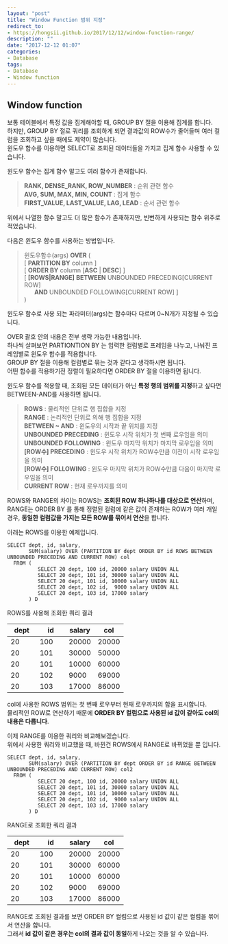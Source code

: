 ```yaml
---
layout: "post"
title: "Window Function 범위 지정"
redirect_to:
- https://hongsii.github.io/2017/12/12/window-function-range/
description: ""
date: "2017-12-12 01:07"
categories:
- Database
tags:
- Database
- Window function
---
```


## Window function

보통 테이블에서 특정 값을 집계해야할 때, GROUP BY 절을 이용해 집계를 합니다. <br/>
하지만, GROUP BY 절로 쿼리를 조회하게 되면 결과값의 ROW수가 줄어들며 여러 컬럼을 조회하고 싶을 때에도 제약이 많습니다. <br/>
윈도우 함수를 이용하면 SELECT로 조회된 데이터들을 가지고 집계 함수 사용할 수 있습니다. <br/>

윈도우 함수는 집계 함수 말고도 여러 함수가 존재합니다.
> **RANK, DENSE_RANK, ROW_NUMBER** : 순위 관련 함수 <br/>
> **AVG, SUM, MAX, MIN, COUNT** : 집계 함수 <br/>
> **FIRST_VALUE, LAST_VALUE, LAG, LEAD** : 순서 관련 함수

위에서 나열한 함수 말고도 더 많은 함수가 존재하지만, 빈번하게 사용되는 함수 위주로 적었습니다. <br/>

다음은 윈도우 함수를 사용하는 방법입니다.
> 윈도우함수(args) **OVER** (<br/>
> [ **PARTITION BY** column ] <br/>
> [ **ORDER BY** column [**ASC** | **DESC**] ] <br/>
> [ **[ROWS|RANGE]** **BETWEEN** UNBOUNDED PRECEDING[CURRENT ROW] <br/>
> &nbsp;&nbsp;&nbsp;&nbsp;&nbsp;&nbsp;**AND** UNBOUNDED FOLLOWING[CURRENT ROW] ] <br/>
> )

윈도우 함수로 사용 되는 파라미터(args)는 함수마다 다르며 0~N개가 지정될 수 있습니다.<br/>

OVER 괄호 안의 내용은 전부 생략 가능한 내용입니다. <br/>
하나씩 살펴보면 PARTIONTION BY 는 입력한 컬럼별로 프레임을 나누고, 나눠진 프레임별로 윈도우 함수를 적용합니다. <br/>
GROUP BY 절을 이용해 컬럼별로 묶는 것과 같다고 생각하시면 됩니다. <br/>
어떤 함수를 적용하기전 정렬이 필요하다면 ORDER BY 절을 이용하면 됩니다. <br/>

윈도우 함수를 적용할 때, 조회된 모든 데이터가 아닌 **특정 행의 범위를 지정**하고 싶다면 BETWEEN-AND를 사용하면 됩니다. <br/>

> **ROWS** : 물리적인 단위로 행 집합을 지정 <br/>
> **RANGE** : 논리적인 단위로 의해 행 집합을 지정 <br/>
> **BETWEEN ~ AND** : 윈도우의 시작과 끝 위치를 지정 <br/>
> **UNBOUNDED PRECEDING** : 윈도우 시작 위치가 첫 번째 로우임을 의미 <br/>
> **UNBOUNDED FOLLOWING** : 윈도우 마지막 위치가 마지막 로우임을 의미 <br/>
> **[ROW수] PRECEDING** : 윈도우 시작 위치가 ROW수만큼 이전이 시작 로우임을 의미 <br/>
> **[ROW수] FOLLOWING** : 윈도우 마지막 위치가 ROW수만큼 다음이 마지막 로우임을 의미 <br/>
> **CURRENT ROW** : 현재 로우까지를 의미 <br/>

ROWS와 RANGE의 차이는 ROWS는 **조회된 ROW 하나하나를 대상으로 연산**하며, <br/>
RANGE는 ORDER BY 를 통해 정렬된 컬럼에 같은 값이 존재하는 ROW가 여러 개일 경우, **동일한 컬럼값을 가지는 모든 ROW를 묶어서 연산**을 합니다. <br/>

아래는 ROWS를 이용한 예제입니다. <br/>
``` PostgreSQL
SELECT dept, id, salary,
       SUM(salary) OVER (PARTITION BY dept ORDER BY id ROWS BETWEEN UNBOUNDED PRECEDING AND CURRENT ROW) col
  FROM (
          SELECT 20 dept, 100 id, 20000 salary UNION ALL
          SELECT 20 dept, 101 id, 30000 salary UNION ALL
          SELECT 20 dept, 101 id, 10000 salary UNION ALL
          SELECT 20 dept, 102 id,  9000 salary UNION ALL
          SELECT 20 dept, 103 id, 17000 salary
       ) D
```
<p class="text-align-center">ROWS를 사용해 조회한 쿼리 결과</p>

<table>
  <colgroup>
    <col style="width:25%"><col style="width:25%"><col style="width:25%"><col style="width:25%">
  </colgroup>
  <thead>
    <tr>
      <th class="table-header">dept</th><th class="table-header">id</th><th class="table-header">salary</th><th class="table-header">col</th>
    </tr>
  </thead>
  <tbody>
    <tr class="table-align-center"><td>20</td><td>100</td><td>20000</td><td>20000</td></tr>
    <tr class="table-align-center"><td>20</td><td>101</td><td>30000</td><td>50000</td></tr>
    <tr class="table-align-center"><td>20</td><td>101</td><td>10000</td><td>60000</td></tr>
    <tr class="table-align-center"><td>20</td><td>102</td><td>9000</td><td>69000</td></tr>
    <tr class="table-align-center"><td>20</td><td>103</td><td>17000</td><td>86000</td></tr>
  </tbody>
</table>

col에 사용한 ROWS 범위는 첫 번째 로우부터 현재 로우까지의 합을 표시합니다. <br/>
물리적인 ROW로 연산하기 때문에 **ORDER BY 컬럼으로 사용된 id 값이 같아도 col의 내용은 다릅니다**. <br/>

이제 RANGE를 이용한 쿼리와 비교해보겠습니다. <br/>
위에서 사용한 쿼리와 비교했을 때, 바뀐건 ROWS에서 RANGE로 바뀌었을 뿐 입니다.

``` PostgreSQL
SELECT dept, id, salary,
       SUM(salary) OVER (PARTITION BY dept ORDER BY id RANGE BETWEEN UNBOUNDED PRECEDING AND CURRENT ROW) col2
  FROM (
          SELECT 20 dept, 100 id, 20000 salary UNION ALL
          SELECT 20 dept, 101 id, 30000 salary UNION ALL
          SELECT 20 dept, 101 id, 10000 salary UNION ALL
          SELECT 20 dept, 102 id,  9000 salary UNION ALL
          SELECT 20 dept, 103 id, 17000 salary
       ) D
```
<p class="text-align-center">RANGE로 조회한 쿼리 결과</p>
<table>
  <colgroup>
    <col style="width:25%"><col style="width:25%"><col style="width:25%"><col style="width:25%">
  </colgroup>
  <thead>
    <tr>
      <th class="table-header">dept</th><th class="table-header">id</th><th class="table-header">salary</th><th class="table-header">col</th>
    </tr>
  </thead>
  <tbody>
    <tr class="table-align-center"><td>20</td><td>100</td><td>20000</td><td>20000</td></tr>
    <tr class="table-align-center"><td>20</td><td>101</td><td>30000</td><td>60000</td></tr>
    <tr class="table-align-center"><td>20</td><td>101</td><td>10000</td><td>60000</td></tr>
    <tr class="table-align-center"><td>20</td><td>102</td><td>9000</td><td>69000</td></tr>
    <tr class="table-align-center"><td>20</td><td>103</td><td>17000</td><td>86000</td></tr>
  </tbody>
</table>

RANGE로 조회된 결과를 보면 ORDER BY 컬럼으로 사용된 id 값이 같은 컬럼을 묶어서 연산을 합니다. <br/>
그래서 **id 값이 같은 경우는 col의 결과 값이 동일**하게 나오는 것을 알 수 있습니다.
